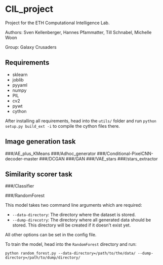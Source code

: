 # CIL_project
Project for the ETH Computational Intelligence Lab.

Authors: Sven Kellenberger, Hannes Pfammatter, Till Schnabel, Michelle Woon

Group: Galaxy Crusaders

## Requirements

- sklearn
- joblib
- pyyaml
- numpy
- PIL
- cv2
- pywt
- cython

After installing all requirements, head into the `utils/` folder and run `python setup.py build_ext -i`
to compile the cython files there.

## Image generation task

###/AE_plus_KMeans
###/Adhoc_generator
###/Conditional-PixelCNN-decoder-master
###/DCGAN
###/GAN
###/VAE_stars
###/stars_extractor

## Similarity scorer task

###/Classifier

###/RandomForest

This model takes two command line arguments which are required:

- `--data-directory`: The directory where the dataset is stored.
- `--dump-direcotry`: The directory where all generated data should be stored. This directory
will be created if it doesn't exist yet.

All other options can be set in the config file.

To train the model, head into the `RandomForest` directory and run:

    python random_forest.py --data-directory=/path/to/the/data/ --dump-directory=/path/to/dump/directory/
